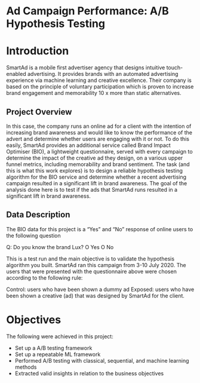 # Ad Campaign Performance: A/B Hypothesis Testing

# Introduction

SmartAd is a mobile first advertiser agency that designs intuitive touch-enabled advertising. It provides brands with an automated advertising experience via machine learning and creative excellence. Their company is based on the principle of voluntary participation which is proven to increase brand engagement and memorability 10 x more than static alternatives.

## Project Overview

In this case, the company runs an online ad for a client with the intention of increasing brand awareness and would like to know the performance of the advert and determine whether users are engaging with it or not. To do this easily, SmartAd provides an additional service called Brand Impact Optimiser (BIO), a lightweight questionnaire, served with every campaign to determine the impact of the creative ad they design, on a various upper funnel metrics, including memorability and brand sentiment. The task (and this is what this work explores) is to design a reliable hypothesis testing algorithm for the BIO service and determine whether a recent advertising campaign resulted in a significant lift in brand awareness. The goal of the analysis done here is to test if the ads that SmartAd runs resulted in a significant lift in brand awareness. 


## Data Description

The BIO data for this project is a “Yes” and “No” response of online users to the following question

Q: Do you know the brand Lux?
		O  Yes
		O  No

This is a test run and the main objective is to validate the hypothesis algorithm you built. SmartAd ran this campaign from 3-10 July 2020. The users that were presented with the questionnaire above were chosen according to the following rule:

Control: users who have been shown a dummy ad
Exposed: users who have been shown a creative (ad) that was designed by SmartAd for the client.

# Objectives
The following were achieved in this project:
- Set up a A/B testing framework
- Set up a repeatable ML framework
- Performed A/B testing with classical, sequential, and machine learning methods
- Extracted valid insights in relation to the business objectives

